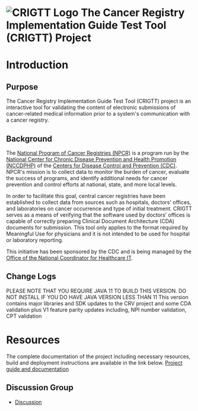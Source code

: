 # ![CRIGTT Logo](https://github.com/esacinc/crigtt/raw/master/crigtt-core/src/main/resources/META-INF/resources/static/images/crigtt-logo-48x48.png) The Cancer Registry Implementation Guide Test Tool (CRIGTT) Project

# Introduction

## Purpose

The Cancer Registry Implementation Guide Test Tool (CRIGTT) project is an interactive tool for validating the content of electronic submissions of
cancer-related medical information prior to a system's communication with a cancer registry.

## Background

The [National Program of Cancer Registries (NPCR)](http://www.cdc.gov/cancer/npcr/) is a program run by the
[National Center for Chronic Disease Prevention and Health Promotion (NCCDPHP)](http://www.cdc.gov/chronicdisease/) of the
[Centers for Disease Control and Prevention (CDC)](http://www.cdc.gov/). NPCR's mission is to collect data to monitor the burden of cancer, evaluate the
success of programs, and identify additional needs for cancer prevention and control efforts at national, state, and more local levels.

In order to facilitate this goal, central cancer registries have been established to collect data from sources such as hospitals, doctors' offices, and
laboratories on cancer occurrence and type of initial treatment. CRIGTT serves as a means of verifying that the software used by doctors’ offices is capable of
correctly preparing Clinical Document Architecture (CDA) documents for submission. This tool only applies to the format required by Meaningful Use for
physicians and it is not intended to be used for hospital or laboratory reporting.

This initiative has been sponsored by the CDC and is being managed by the [Office of the National Coordinator for Healthcare IT](http://www.healthit.gov/).

## Change Logs

PLEASE NOTE THAT YOU REQUIRE JAVA 11 TO BUILD THIS VERSION. DO NOT INSTALL IF YOU DO HAVE JAVA VERSION LESS THAN 11
This version contains major libraries and SDK updates to the CRV project and some CDA validation plus V1 feature parity updates including, NPI number validation, CPT validation


# Resources
The complete documentation of the project including necessary resources, build and deployment instructions are available in the link below.
[Project guide and documentation](https://oncprojectracking.healthit.gov/wiki/display/CRIGTT/Cancer+Report+Validator+Documentation)

## Discussion Group

* [Discussion](http://groups.google.com/group/cancer-reg-testing-tool)
